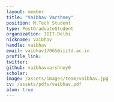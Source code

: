 ```yaml
---
layout: member
title: "Vaibhav Varshney"
position: M.Tech Student
type: PostGraduateStudent
organization: IIIT-Delhi
nickname: Vaibhav
handle: vaibhav
email: vaibhav17065@iiitd.ac.in
profile_link:
twitter: 
github: vaibhavvarshney0
scholar:
image: /assets/images/team/vaibhav.jpg
cv: /assets/pdfs/vaibhav.pdf
alum: true
---
```

